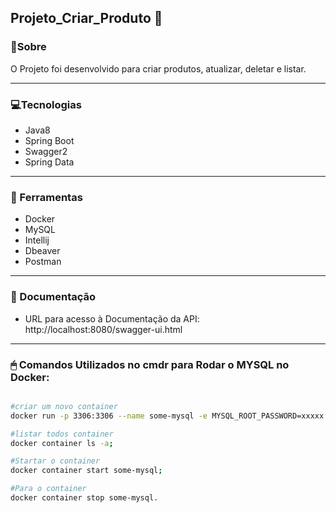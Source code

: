 ## Projeto_Criar_Produto 🛒

### 📜Sobre
O Projeto foi desenvolvido para criar produtos, atualizar, deletar e listar.
___

### 💻Tecnologias

- Java8
- Spring Boot
- Swagger2
- Spring Data
___

### 🔨 Ferramentas 

- Docker
- MySQL
- Intellij
- Dbeaver
- Postman
___
### 📖 Documentação

- URL para acesso à Documentação da API: http://localhost:8080/swagger-ui.html
___
### 🖱 Comandos Utilizados no cmdr para Rodar o MYSQL no Docker:

```bash

#criar um novo container
docker run -p 3306:3306 --name some-mysql -e MYSQL_ROOT_PASSWORD=xxxxx -d mysql

#listar todos container
docker container ls -a;

#Startar o container
docker container start some-mysql;

#Para o container
docker container stop some-mysql.